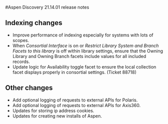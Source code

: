#Aspen Discovery 21.14.01 release notes
## Indexing changes
- Improve performance of indexing especially for systems with lots of scopes. 
- When *Consortial Interface* is on or *Restrict Library System and Branch Facets to this library* is off within library settings, ensure that the Owning Library and Owning Branch facets include values for all included records.   
- Update logic for Availability toggle facet to ensure the local collection facet displays properly in consortial settings. (Ticket 88718)

## Other changes
- Add optional logging of requests to external APIs for Polaris.
- Add optional logging of requests to external APIs for Axis360.    
- Updates for storing ip address cookies.
- Updates for creating new installs of Aspen. 